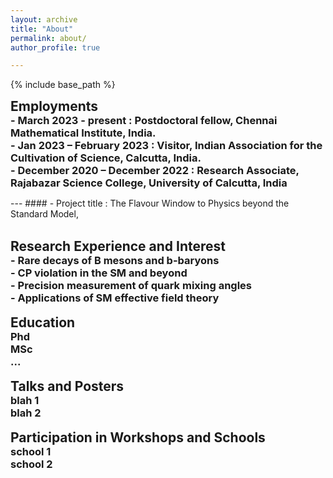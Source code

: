 ```yaml
---
layout: archive
title: "About"
permalink: about/
author_profile: true

---
```


<style type='text/css'>
h2, h3, h4, h5, h6 {margin: 0;}
.br {display: block; margin-bottom: 0em; margin: 0;} 
</style>

{% include base_path %}

## Employments
### - March 2023 - present : Postdoctoral fellow, Chennai Mathematical Institute, India.
### - Jan 2023 – February 2023 : Visitor, Indian Association for the Cultivation of Science, Calcutta, India.
### - December 2020 – December 2022 : Research Associate, Rajabazar Science College, University of Calcutta, India
--- #### -                 Project title : The Flavour Window to Physics beyond the Standard Model,

<br/>

## Research Experience and Interest
### - Rare decays of B mesons and b-baryons
### - CP violation in the SM and beyond
### - Precision measurement of quark mixing angles
### - Applications of SM effective field theory
<br/>


## Education
### Phd
### MSc
### ...

<br/>

## Talks and Posters
### blah 1
### blah 2
<br/>

## Participation in Workshops and Schools
### school 1 
### school 2
<br/>
